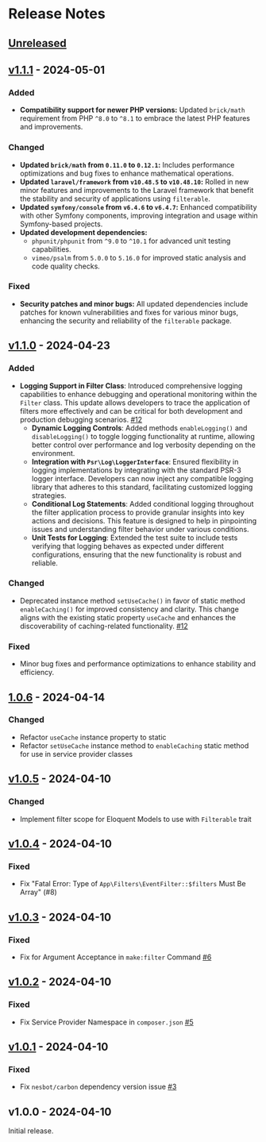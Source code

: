 # Release Notes

## [Unreleased](https://github.com/Thavarshan/filterable/compare/v1.1.1...HEAD)

## [v1.1.1](https://github.com/Thavarshan/filterable/compare/v1.1.0...v1.1.1) - 2024-05-01

### Added

- **Compatibility support for newer PHP versions:** Updated `brick/math` requirement from PHP `^8.0` to `^8.1` to embrace the latest PHP features and improvements.

### Changed

- **Updated `brick/math` from `0.11.0` to `0.12.1`:** Includes performance optimizations and bug fixes to enhance mathematical operations.
- **Updated `laravel/framework` from `v10.48.5` to `v10.48.10`:** Rolled in new minor features and improvements to the Laravel framework that benefit the stability and security of applications using `filterable`.
- **Updated `symfony/console` from `v6.4.6` to `v6.4.7`:** Enhanced compatibility with other Symfony components, improving integration and usage within Symfony-based projects.
- **Updated development dependencies:**
  - `phpunit/phpunit` from `^9.0` to `^10.1` for advanced unit testing capabilities.
  - `vimeo/psalm` from `5.0.0` to `5.16.0` for improved static analysis and code quality checks.
  

### Fixed

- **Security patches and minor bugs:** All updated dependencies include patches for known vulnerabilities and fixes for various minor bugs, enhancing the security and reliability of the `filterable` package.

## [v1.1.0](https://github.com/Thavarshan/filterable/compare/1.0.6...v1.1.0) - 2024-04-23

### Added

- **Logging Support in Filter Class**: Introduced comprehensive logging capabilities to enhance debugging and operational monitoring within the `Filter` class. This update allows developers to trace the application of filters more effectively and can be critical for both development and production debugging scenarios. [#12](https://github.com/Thavarshan/filterable/pull/12)
  - **Dynamic Logging Controls**: Added methods `enableLogging()` and `disableLogging()` to toggle logging functionality at runtime, allowing better control over performance and log verbosity depending on the environment.
  - **Integration with `Psr\Log\LoggerInterface`**: Ensured flexibility in logging implementations by integrating with the standard PSR-3 logger interface. Developers can now inject any compatible logging library that adheres to this standard, facilitating customized logging strategies.
  - **Conditional Log Statements**: Added conditional logging throughout the filter application process to provide granular insights into key actions and decisions. This feature is designed to help in pinpointing issues and understanding filter behavior under various conditions.
  - **Unit Tests for Logging**: Extended the test suite to include tests verifying that logging behaves as expected under different configurations, ensuring that the new functionality is robust and reliable.
  

### Changed

- Deprecated instance method `setUseCache()` in favor of static method `enableCaching()` for improved consistency and clarity. This change aligns with the existing static property `useCache` and enhances the discoverability of caching-related functionality. [#12](https://github.com/Thavarshan/filterable/pull/12)

### Fixed

- Minor bug fixes and performance optimizations to enhance stability and efficiency.

## [1.0.6](https://github.com/Thavarshan/filterable/compare/v1.0.5...1.0.6) - 2024-04-14

### Changed

- Refactor `useCache` instance property to static
- Refactor `setUseCache` instance method to `enableCaching` static method for use in service provider classes

## [v1.0.5](https://github.com/Thavarshan/filterable/compare/v1.0.4...v1.0.5) - 2024-04-10

### Changed

- Implement filter scope for Eloquent Models to use with `Filterable` trait

## [v1.0.4](https://github.com/Thavarshan/filterable/compare/v1.0.3...v1.0.4) - 2024-04-10

### Fixed

- Fix "Fatal Error: Type of `App\Filters\EventFilter::$filters` Must Be Array" (#8)

## [v1.0.3](https://github.com/Thavarshan/filterable/compare/v1.0.2...v1.0.3) - 2024-04-10

### Fixed

- Fix for Argument Acceptance in `make:filter` Command [#6](https://github.com/Thavarshan/filterable/issues/6)

## [v1.0.2](https://github.com/Thavarshan/filterable/compare/v1.0.1...v1.0.2) - 2024-04-10

### Fixed

- Fix Service Provider Namespace in `composer.json` [#5](https://github.com/Thavarshan/filterable/issues/5)

## [v1.0.1](https://github.com/Thavarshan/filterable/compare/v1.0.1...v1.0.0) - 2024-04-10

### Fixed

- Fix `nesbot/carbon` dependency version issue [#3](https://github.com/Thavarshan/filterable/issues/3)

## v1.0.0 - 2024-04-10

Initial release.
